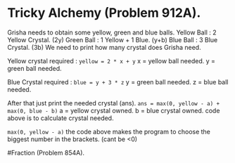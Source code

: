 # Tricky Alchemy (Problem 912A).
Grisha needs to obtain some yellow, green and blue balls.
Yellow Ball : 2 Yellow Crystal. (2y)
Green Ball  : 1 Yellow + 1 Blue. (y+b)
Blue Ball   : 3 Blue Crystal. (3b)
We need to print how many crystal does Grisha need.

Yellow crystal required : 
```yellow = 2 * x + y```
x = yellow ball needed.
y = green ball needed.


Blue Crystal required  :
```blue = y + 3 * z```
y = green ball needed.
z = blue ball needed.

After that just print the needed crystal (ans).
```ans = max(0, yellow - a) + max(0, blue - b)```
a = yellow crystal owned.
b = blue crystal owned.
code above is to calculate crystal needed.

```max(0, yellow - a)```
the code above makes the program to choose the biggest number in the brackets. (cant be <0)


#Fraction (Problem 854A).
















